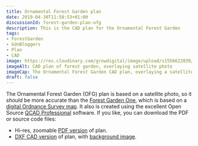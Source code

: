 ```yaml
---
title: Ornamental Forest Garden plan
date: 2019-04-30T11:58:53+01:00
discussionId: forest-garden-plan-ofg
description: This is the CAD plan for the Ornamental Forest Garden
tags: 
- ForestGarden
- GdnBloggers
- Plan
- CAD
image: https://res.cloudinary.com/growdigital/image/upload/v1556622039/OFG_3.22.pdf
imageAlt: CAD plan of forest garden, overlaying satellite photo
imageCap: The Ornamental Forest Garden CAD plan, overlaying a satellite photo.
draft: false
---
```


The Ornamental Forest Garden (OFG) plan is based on a satellite photo, so it _should_ be more accurate than the [Forest Garden One](forest-garden-plan-pgi.md), which is based on a [digital Ordnance Survey map](https://www.themapcentre.com/ordnance-survey-landplan-dxf--vector-data---2km-x-2km-16076-p.asp). It also is created using the excellent Open Source [QCAD Professional](https://www.qcad.org/en/online-shop) software. If you like, you can download the PDF or source code files:

* Hi-res, zoomable [PDF version](https://res.cloudinary.com/growdigital/image/upload/v1556622039/OFG_3.22.pdf) of plan.
* [DXF CAD version](https://res.cloudinary.com/growdigital/raw/upload/v1556622038/OFG_3.22.dxf) of plan, with [background image](https://res.cloudinary.com/growdigital/image/upload/v1556622039/OFG_background.png).
